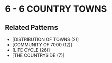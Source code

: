 # 6 - 6 COUNTRY TOWNS

## Related Patterns

- [DISTRIBUTION OF TOWNS (2)]
- [COMMUNITY OF 7000 (12)]
- [LIFE CYCLE (26)]
- [THE COUNTRYSIDE (7)]
